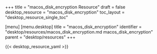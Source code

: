 +++
title = "macos_disk_encryption Resource"
draft = false
desktop_resource = "macos_disk_encryption"
toc_layout = "desktop_resource_single_toc"

[menu]
  [menu.desktop]
    title = "macos_disk_encryption"
    identifier = "desktop/resources/macos_disk_encryption.md macos_disk_encryption"
    parent = "desktop/resources"
+++

{{< desktop_resource_yaml >}}
